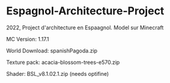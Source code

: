 # Espagnol-Architecture-Project
2022, Project d'architecture en Espaagnol. Model sur Minecraft

MC Version: 1.17.1

World Download: spanishPagoda.zip

Texture pack: acacia-blossom-trees-e570.zip

Shader: BSL_v8.1.02.1.zip (needs optifine)
